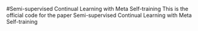 #Semi-supervised Continual Learning with Meta Self-training
This is the official code for the paper Semi-supervised Continual Learning with Meta Self-training
